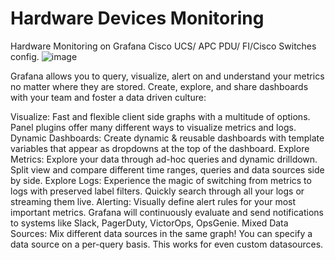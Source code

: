 # Hardware Devices Monitoring 
Hardware Monitoring on Grafana Cisco UCS/ APC PDU/ FI/Cisco Switches config.
![image](https://user-images.githubusercontent.com/30586376/117644657-5645c580-b1a7-11eb-9a8c-ad8a72712ee4.png)

Grafana allows you to query, visualize, alert on and understand your metrics no matter where they are stored. Create, explore, and share dashboards with your team and foster a data driven culture:

Visualize: Fast and flexible client side graphs with a multitude of options. Panel plugins offer many different ways to visualize metrics and logs.
Dynamic Dashboards: Create dynamic & reusable dashboards with template variables that appear as dropdowns at the top of the dashboard.
Explore Metrics: Explore your data through ad-hoc queries and dynamic drilldown. Split view and compare different time ranges, queries and data sources side by side.
Explore Logs: Experience the magic of switching from metrics to logs with preserved label filters. Quickly search through all your logs or streaming them live.
Alerting: Visually define alert rules for your most important metrics. Grafana will continuously evaluate and send notifications to systems like Slack, PagerDuty, VictorOps, OpsGenie.
Mixed Data Sources: Mix different data sources in the same graph! You can specify a data source on a per-query basis. This works for even custom datasources.
